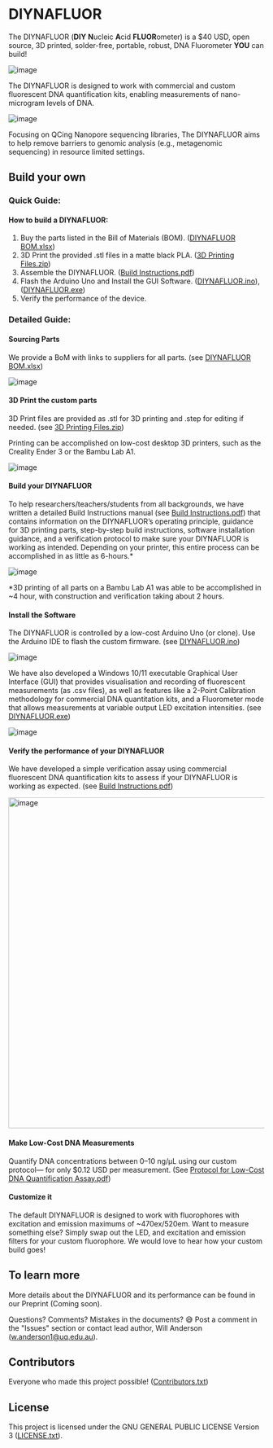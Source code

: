  # DIYNAFLUOR
The DIYNAFLUOR (**DIY** **N**ucleic **A**cid **FLUOR**ometer) is a $40 USD, open source, 3D printed, solder-free, portable, robust, DNA Fluorometer **YOU** can build!

![image](https://github.com/user-attachments/assets/3bd7db67-980f-4d07-9997-15d10ba4dda3)

The DIYNAFLUOR is designed to work with commercial and custom fluorescent DNA quantification kits, enabling measurements of nano-microgram levels of DNA.

![image](https://github.com/user-attachments/assets/0869c42b-0728-4fab-8037-7000797f385a)


Focusing on QCing Nanopore sequencing libraries, The DIYNAFLUOR aims to help remove barriers to genomic analysis (e.g., metagenomic sequencing) in resource limited settings.


## Build your own

### Quick Guide: 
#### How to build a DIYNAFLUOR:
1.	Buy the parts listed in the Bill of Materials (BOM). ([DIYNAFLUOR BOM.xlsx](DIYNAFLUOR%20BOM.xlsx))
2.	3D Print the provided .stl files in a matte black PLA. ([3D Printing Files.zip](3D%20Printing%20Files.zip))
3.	Assemble the DIYNAFLUOR. ([Build Instructions.pdf](Build%20Instructions.pdf))
4.	Flash the Arduino Uno and Install the GUI Software. ([DIYNAFLUOR.ino](https://github.com/traulab/DIYNAFLUOR/blob/main/arduino/DIYNAFLUOR.ino)), ([DIYNAFLUOR.exe](https://github.com/traulab/DIYNAFLUOR/releases/tag/release))
5.	Verify the performance of the device.

### Detailed Guide:
#### Sourcing Parts
We provide a BoM with links to suppliers for all parts. (see [DIYNAFLUOR BOM.xlsx](DIYNAFLUOR%20BOM.xlsx))

![image](https://github.com/user-attachments/assets/33baed13-4198-472f-931f-aa22586861d7)


#### 3D Print the custom parts
3D Print files are provided as .stl for 3D printing and .step for editing if needed. (see [3D Printing Files.zip](3D%20Printing%20Files.zip)) 

Printing can be accomplished on low-cost desktop 3D printers, such as the Creality Ender 3 or the Bambu Lab A1.

![image](https://github.com/user-attachments/assets/0b50c60d-b8ce-424c-8f74-edd8dd501a10)


#### Build your DIYNAFLUOR
To help researchers/teachers/students from all backgrounds, we have written a detailed Build Instructions manual (see [Build Instructions.pdf](Build%20Instructions.pdf)) that contains information on the DIYNAFLUOR’s operating principle, guidance for 3D printing parts, step-by-step build instructions, software installation guidance, and a verification protocol to make sure your DIYNAFLUOR is working as intended. 
Depending on your printer, this entire process can be accomplished in as little as 6-hours.*

![image](https://github.com/user-attachments/assets/028a4b65-122d-4d15-8554-e96111e530df)

*3D printing of all parts on a Bambu Lab A1 was able to be accomplished in ~4 hour, with construction and verification taking about 2 hours.


#### Install the Software
The DIYNAFLUOR is controlled by a low-cost Arduino Uno (or clone). Use the Arduino IDE to flash the custom firmware. (see [DIYNAFLUOR.ino](https://github.com/traulab/DIYNAFLUOR/blob/main/arduino/DIYNAFLUOR.ino))

![image](https://github.com/user-attachments/assets/33b1f898-5cd8-4806-b8fb-6f8ca5f6e7c8)

We have also developed a Windows 10/11 executable Graphical User Interface (GUI) that provides visualisation and recording of fluorescent measurements (as .csv files), as well as features like a 2-Point Calibration methodology for commercial DNA quantitation kits, and a Fluorometer mode that allows measurements at variable output LED excitation intensities. (see [DIYNAFLUOR.exe](https://github.com/traulab/DIYNAFLUOR/releases/tag/release))

![image](https://github.com/user-attachments/assets/f50fe4b1-fbd7-4535-8bd0-369d63a5338b)


#### Verify the performance of your DIYNAFLUOR
We have developed a simple verification assay using commercial fluorescent DNA quantification kits to assess if your DIYNAFLUOR is working as expected. (see [Build Instructions.pdf](Build%20Instructions.pdf))

<img width="650" alt="image" src="https://github.com/user-attachments/assets/904aeb77-8dbe-44eb-bcb3-1c4efc1ac50f">


#### Make Low-Cost DNA Measurements
Quantify DNA concentrations between 0–10 ng/μL using our custom protocol— for only $0.12 USD per measurement. (See [Protocol for Low-Cost DNA Quantification Assay.pdf](Protocol%20for%20Low-Cost%20DNA%20Quantification%20Assay.pdf))

#### Customize it
The default DIYNAFLUOR is designed to work with fluorophores with excitation and emission maximums of ~470ex/520em. Want to measure something else? Simply swap out the LED, and excitation and emission filters for your custom fluorophore. We would love to hear how your custom build goes!






## To learn more
More details about the DIYNAFLUOR and its performance can be found in our Preprint (Coming soon).

Questions? Comments? Mistakes in the documents? 😅 Post a comment in the "Issues" section or contact lead author, Will Anderson (w.anderson1@uq.edu.au).


## Contributors
Everyone who made this project possible! ([Contributors.txt](Contributors.txt))

## License
This project is licensed under the GNU GENERAL PUBLIC LICENSE Version 3 ([LICENSE.txt](LICENSE.txt)).


